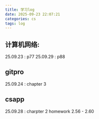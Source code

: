 ```yaml
---
title: 学习log
date: 2025-09-23 22:07:21
categories: cs
tags: log
---
```


## 计算机网络:
25.09.23 : p77
25.09.29 : p88

## gitpro

25.09.24 : chapter 3

## csapp
25.09.28 : charpter 2 homework 2.56 - 2.60


